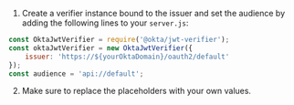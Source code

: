 1. Create a verifier instance bound to the issuer and set the audience by adding the following lines to your `server.js`:

```js
const OktaJwtVerifier = require('@okta/jwt-verifier');
const oktaJwtVerifier = new OktaJwtVerifier({
    issuer: 'https://${yourOktaDomain}/oauth2/default'
});
const audience = 'api://default';
```

2. Make sure to replace the placeholders with your own values.
